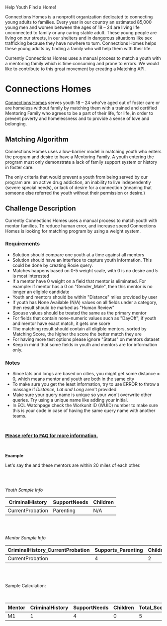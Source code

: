 Help Youth Find a Home!

Connections Homes is a nonprofit organization dedicated to connecting young adults to families. Every year in our country an estimated 85,000 young men and women between the ages of 18 – 24 are living life unconnected to family or any caring stable adult. These young people are living on our streets, in our shelters and in dangerous situations like sex trafficking because they have nowhere to turn. Connections Homes helps these young adults by finding a family who will help them with their life. 

Currently Connections Homes uses a manual process to match a youth with a mentoring family which is time consuming and prone to errors. We would like to contribute to this great movement by creating a Matching API. 



# Connections Homes

[Connections Homes](https://connectionshomes.org/) serves youth 18 – 24 who’ve aged out of foster care or are homeless without family by matching them with a trained and certified Mentoring Family who agrees to be a part of their life, for life, in order to prevent poverty and homelessness and to provide a sense of love and belonging. 

## Matching Algorithm
Connections Homes uses a low-barrier model in matching youth who enters the program and desire to have a Mentoring Family. A youth entering the program must only demonstrate a lack of family support system or history in foster care. 

The only criteria that would prevent a youth from being served by our program are: an active drug addiction, an inability to live independently (severe special needs), or lack of desire for a connection (meaning that someone else referred the youth without their permission or desire.)

## Challenge Description 
Currently Connections Homes uses a manual process to match youth with mentor families. To reduce human error, and increase speed Connections Homes is looking for matching program by using a weight system. 

### Requirements
- Solution should compare one youth at a time against all mentors
- Solution should have an interface to capture youth information. This could be done by creating Roxie query.
- Matches happens based on 0-5 weight scale, with 0 is no desire and 5 is most interested
- If a mentor have  0 weight  on a field that mentor is eliminated. For example: if mentor has a 0 on "Gender_Male", then this mentor is no longer an eligible candidate
- Youth and mentors should be within "Distance" miles provided by user
- If youth has None Available (N/A) values on all fields under a category, then result should be marked as "Human Review"
- Spouse values should be treated the same as the primary mentor 
- For fields that contain none-numeric values such as "DayOff", if youth and mentor have exact match, it gets one score 
- The matching result should contain all eligible mentors, sorted by Matching Score, the higher the score the better match they are 
- For having more test options please ignore "Status" on mentors dataset
- Keep in mind that some fields in youth and mentors are for information only. 

### Notes
- Since lats and longs are based on cities, you might get some distance = 0, which means mentor and youth are both in the same city
- To make sure you get the least information, try to use ERROR to throw a massage if <i> Distance, Lat and Long </i>aren't provided
- Make sure your query name is unique so your won't overwrite other queries. Try using a unique name like adding your initial. 
- In ECL Watchpage check the Workunit ID (WUID) number to make sure this is your code in case of having the same query name with another teams.  

</br>

<u><b><p style="font-size: 15px">Please refer to [FAQ](./FAQ.md) for more information.</u></b>

</br>

__Example__

Let's say the and these mentors are within 20 miles of each other. 

</br>
</br>

<i>Youth Sample Info</i>

CriminalHistory| SupportNeeds |  Children |
---|---|--
CurrentProbation| Parenting | N/A


</br>
</br>


<i>Mentor Sample Info</i>

CriminalHistory_CurrentProbation| Supports_Parenting |  Children_Welfare1
---|---|--
CurrentProbation| 4 | 2 

</br>
</br>


Sample Calculation: 

</br>

Mentor| CriminalHistory| SupportNeeds |  Children | Total_Score |HumanReview 
---|---|---|---|---|---
M1 |1| 4| 0 | 5| Children

